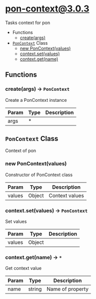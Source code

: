 # pon-context@3.0.3

Tasks context for pon

+ Functions
  + [create(args)](#pon-context-function-create)
+ [`PonContext`](#pon-context-class) Class
  + [new PonContext(values)](#pon-context-class-pon-context-constructor)
  + [context.set(values)](#pon-context-class-pon-context-set)
  + [context.get(name)](#pon-context-class-pon-context-get)

## Functions

<a class='md-heading-link' name="pon-context-function-create" ></a>

### create(args) -> `PonContext`

Create a PonContext instance

| Param | Type | Description |
| ----- | --- | -------- |
| args | * |  |



<a class='md-heading-link' name="pon-context-class"></a>

## `PonContext` Class

Context of pon




<a class='md-heading-link' name="pon-context-class-pon-context-constructor" ></a>

### new PonContext(values)

Constructor of PonContext class

| Param | Type | Description |
| ----- | --- | -------- |
| values | Object | Context values |


<a class='md-heading-link' name="pon-context-class-pon-context-set" ></a>

### context.set(values) -> `PonContext`

Set values

| Param | Type | Description |
| ----- | --- | -------- |
| values | Object |  |


<a class='md-heading-link' name="pon-context-class-pon-context-get" ></a>

### context.get(name) -> `*`

Get context value

| Param | Type | Description |
| ----- | --- | -------- |
| name | string | Name of property |




